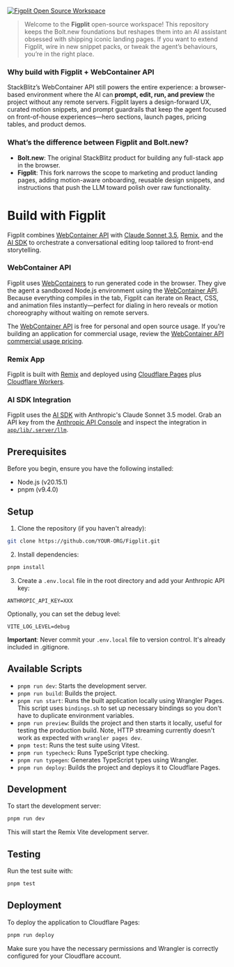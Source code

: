 [![Figplit Open Source Workspace](./public/social_preview_index.jpg)](https://bolt.new)

> Welcome to the **Figplit** open-source workspace! This repository keeps the Bolt.new foundations but reshapes them into an AI assistant obsessed with shipping iconic landing pages. If you want to extend Figplit, wire in new snippet packs, or tweak the agent’s behaviours, you’re in the right place.

### Why build with Figplit + WebContainer API

StackBlitz’s WebContainer API still powers the entire experience: a browser-based environment where the AI can **prompt, edit, run, and preview** the project without any remote servers. Figplit layers a design-forward UX, curated motion snippets, and prompt guardrails that keep the agent focused on front-of-house experiences—hero sections, launch pages, pricing tables, and product demos.

### What’s the difference between Figplit and Bolt.new?

- **Bolt.new**: The original StackBlitz product for building any full-stack app in the browser.
- **Figplit**: This fork narrows the scope to marketing and product landing pages, adding motion-aware onboarding, reusable design snippets, and instructions that push the LLM toward polish over raw functionality.

# Build with Figplit

Figplit combines [WebContainer API](https://webcontainers.io/api) with [Claude Sonnet 3.5](https://www.anthropic.com/news/claude-3-5-sonnet), [Remix](https://remix.run/), and the [AI SDK](https://sdk.vercel.ai/) to orchestrate a conversational editing loop tailored to front-end storytelling.

### WebContainer API

Figplit uses [WebContainers](https://webcontainers.io/) to run generated code in the browser. They give the agent a sandboxed Node.js environment using the [WebContainer API](https://webcontainers.io/api). Because everything compiles in the tab, Figplit can iterate on React, CSS, and animation files instantly—perfect for dialing in hero reveals or motion choreography without waiting on remote servers.

The [WebContainer API](https://webcontainers.io) is free for personal and open source usage. If you're building an application for commercial usage, review the [WebContainer API commercial usage pricing](https://stackblitz.com/pricing#webcontainer-api).

### Remix App

Figplit is built with [Remix](https://remix.run/) and deployed using [Cloudflare Pages](https://pages.cloudflare.com/) plus [Cloudflare Workers](https://workers.cloudflare.com/).

### AI SDK Integration

Figplit uses the [AI SDK](https://github.com/vercel/ai) with Anthropic's Claude Sonnet 3.5 model. Grab an API key from the [Anthropic API Console](https://console.anthropic.com/) and inspect the integration in [`app/lib/.server/llm`](./app/lib/.server/llm).

## Prerequisites

Before you begin, ensure you have the following installed:

- Node.js (v20.15.1)
- pnpm (v9.4.0)

## Setup

1. Clone the repository (if you haven't already):

```bash
git clone https://github.com/YOUR-ORG/Figplit.git
```

2. Install dependencies:

```bash
pnpm install
```

3. Create a `.env.local` file in the root directory and add your Anthropic API key:

```
ANTHROPIC_API_KEY=XXX
```

Optionally, you can set the debug level:

```
VITE_LOG_LEVEL=debug
```

**Important**: Never commit your `.env.local` file to version control. It's already included in .gitignore.

## Available Scripts

- `pnpm run dev`: Starts the development server.
- `pnpm run build`: Builds the project.
- `pnpm run start`: Runs the built application locally using Wrangler Pages. This script uses `bindings.sh` to set up necessary bindings so you don't have to duplicate environment variables.
- `pnpm run preview`: Builds the project and then starts it locally, useful for testing the production build. Note, HTTP streaming currently doesn't work as expected with `wrangler pages dev`.
- `pnpm test`: Runs the test suite using Vitest.
- `pnpm run typecheck`: Runs TypeScript type checking.
- `pnpm run typegen`: Generates TypeScript types using Wrangler.
- `pnpm run deploy`: Builds the project and deploys it to Cloudflare Pages.

## Development

To start the development server:

```bash
pnpm run dev
```

This will start the Remix Vite development server.

## Testing

Run the test suite with:

```bash
pnpm test
```

## Deployment

To deploy the application to Cloudflare Pages:

```bash
pnpm run deploy
```

Make sure you have the necessary permissions and Wrangler is correctly configured for your Cloudflare account.
